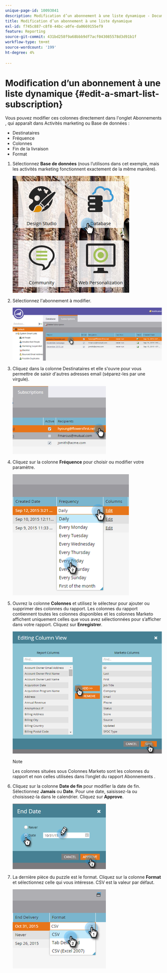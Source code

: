 ```yaml
---
unique-page-id: 10093041
description: Modification d’un abonnement à une liste dynamique - Documents Marketo - Documentation du produit
title: Modification d’un abonnement à une liste dynamique
exl-id: f745c887-c8f8-44bc-a0fe-da0669155ef9
feature: Reporting
source-git-commit: 431bd258f9a68bbb9df7acf043085578d3d91b1f
workflow-type: tm+mt
source-wordcount: '199'
ht-degree: 4%

---
```


# Modification d’un abonnement à une liste dynamique {#edit-a-smart-list-subscription}

Vous pouvez modifier ces colonnes directement dans l&#39;onglet Abonnements , qui apparaît dans Activités marketing ou Base de données :

* Destinataires
* Fréquence
* Colonnes
* Fin de la livraison
* Format

1. Sélectionnez **Base de données** (nous l’utilisons dans cet exemple, mais les activités marketing fonctionnent exactement de la même manière).

   ![](assets/db-1.png)

1. Sélectionnez l&#39;abonnement à modifier.

   ![](assets/two.png)

1. Cliquez dans la colonne Destinataires et elle s&#39;ouvre pour vous permettre de saisir d&#39;autres adresses email (séparez-les par une virgule).

   ![](assets/image2015-9-14-13-3a44-3a14.png)

1. Cliquez sur la colonne **Fréquence** pour choisir ou modifier votre paramètre.

   ![](assets/image2015-9-14-10-3a30-3a37.png)

1. Ouvrez la colonne **Colonnes** et utilisez le sélecteur pour ajouter ou supprimer des colonnes du rapport. Les colonnes du rapport contiennent toutes les colonnes disponibles et les colonnes Marketo affichent uniquement celles que vous avez sélectionnées pour s’afficher dans votre rapport. Cliquez sur **Enregistrer**.

   ![](assets/image2015-9-14-10-3a59-3a6.png)

   >[!NOTE]
   >
   >Les colonnes situées sous Colonnes Marketo sont les colonnes du rapport et non celles utilisées dans l’onglet du rapport Abonnements .

1. Cliquez sur la colonne **Date de fin** pour modifier la date de fin. Sélectionnez **Jamais** ou **Date**. Pour une date, saisissez-la ou choisissez-la dans le calendrier. Cliquez sur **Approve**.

   ![](assets/image2015-9-14-11-3a6-3a38.png)

1. La dernière pièce du puzzle est le format. Cliquez sur la colonne **Format** et sélectionnez celle qui vous intéresse. CSV est la valeur par défaut.

   ![](assets/image2015-9-14-11-3a11-3a41.png)
